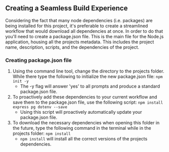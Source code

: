 ## Creating a Seamless Build Experience
Considering the fact that many node dependencies (i.e. packages) are being installed for this project, it's preferable to create a streamlined workflow that would download all dependencies at once. In order to do that you'll need to create a package.json file. This is the main file for the Node.js application, housing all the projects metadata. This includes the project name, description, scripts, and the dependencies of the project. 

### Creating package.json file
1. Using the command line tool, change the directory to the projects folder. While there type the following to initialize the new package.json file: `npm init -y`
    - The -y flag will answer 'yes' to all prompts and produce a standard package.json file. 
2. To proactively add these dependencies to your current workflow and save them to the package.json file, use the following script: `npm install express pg dotenv --save`
    - Using this script will proactively automatically update your package.json file. 
3. To download the necessary dependencies when opening this folder in the future, type the following command in the terminal while in the projects folder: `npm install`
    - `npm install` will install all the correct versions of the projects dependencies. 